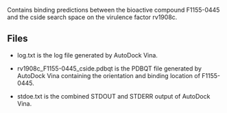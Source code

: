 Contains binding predictions between the bioactive compound F1155-0445 and the cside search space on the virulence factor rv1908c.

## Files

- log.txt is the log file generated by AutoDock Vina.

- rv1908c_F1155-0445_cside.pdbqt is the PDBQT file generated by AutoDock Vina containing the orientation and binding location of F1155-0445.

- stdoe.txt is the combined STDOUT and STDERR output of AutoDock Vina.

